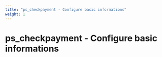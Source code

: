 ```yaml
---
title: "ps_checkpayment - Configure basic informations"
weight: 1
---
```


# ps_checkpayment - Configure basic informations

